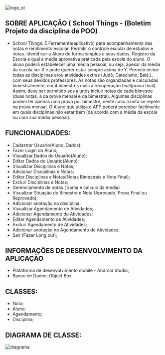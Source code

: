 
![logo_st](https://user-images.githubusercontent.com/44373296/52663902-e6c0cd00-2eee-11e9-80e3-16bd4ce3761a.png)

## SOBRE APLICAÇÃO ( School Things - (Boletim Projeto da disciplina de POO)
- School Things:
É Ferramenta(aplicativo) para acompanhamento das notas e rendimento escolar. Permitir o controle escolar de estudos e notas. Identificar a Aluno de forma simples e seus dados. Registro da Escola e qual a média aprovativa praticada pela escola do aluno. O aluno poderá estabelecer uma média pessoal, ou seja, apesar da média da escola ser X e pode querer estar sempre acima de Y. Permitir incluir todas as disciplinas e/ou atividades extras (Judô, Catecismo, Balé.), com seus devidos professores. As notas são organizadas e calculadas bimestralmente, em 4 bimestres mais a recuperação final(prova final). Assim, deve ser permitido aos alunos incluir notas de cada bimestre (duas notas, a da prova mensal e da bimestral). Algumas disciplinas podem ter apenas uma prova por bimestre, neste caso a nota se repete na prova mensal. O Aluno que utiliza o APP poderá  perceber facilmente em quais disciplinas não estar bem (de acordo com a média da escola ou com sua média pessoal).

## FUNCIONALIDADES:
- Cadastrar Usuario(Aluno_Dados);
- Fazer Login do Aluno;
- Visualizar Dados do Usuario(Aluno);
- Editar Dados do Usuario(Aluno);
- Visualizar Disciplinas e Notas;
- Adicionar Disciplinas e Notas;
- Editar Disciplinas e Notas(Notas Bimestrais e Nota Final);
- Excluir Disciplinas e Notas;
- Gerenciamento de notas ( soma e calculo da media)
- Visualizar Situação do Bimestre e Nota (Aprovado, Prova Final ou Reprovado);
- Adicionar anotação na disciplina;
- Visualizar Agendamento de Atividades;
- Adicionar Agendamento de Atividades;
- Editar Agendamento de Atividades;
- Excluir Agendamento de Atividades;
- Adicionar anotação no Agendamento de Atividades;
- Sair (Fazer Long out);

## INFORMAÇÕES DE DESENVOLVIMENTO DA APLICAÇÃO
 - Plataforma de desenvolvimento mobile - Android Studio;
 - Banco de Dados: Object Box.
 
 ## CLASSES:
 - Nota;
 - Aluno;
 - Agendamento;
 - Disciplina;
 
 ## DIAGRAMA DE CLASSE:
 ![diagrama](https://user-images.githubusercontent.com/44373296/52674212-044f6000-2f0a-11e9-8a08-41fe40a1ea2a.png)
 

